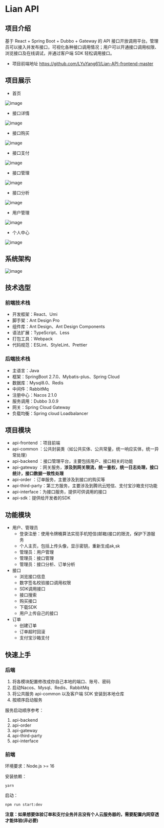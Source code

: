 # Lian API
## 项目介绍

基于 React + Spring Boot + Dubbo + Gateway 的 API 接口开放调用平台。管理员可以接入并发布接口，可视化各种接口调用情况；用户可以开通接口调用权限、浏览接口及在线调试，并通过客户端 SDK 轻松调用接口。
- 项目前端地址
  https://github.com/LYuYang61/Lian-API-frontend-master



## 项目展示


- 首页

![image](https://github.com/LYuYang61/Lian-Api/assets/131588563/bec96a4f-eaa3-4bde-ae12-bf61e421f3ea)


- 接口详情

![image](https://github.com/LYuYang61/Lian-Api/assets/131588563/10cec271-a7d3-4516-8b15-c81586de54c2)


- 接口购买

![image](https://github.com/LYuYang61/Lian-Api/assets/131588563/ca181456-7a84-4581-b0dc-d70939dbfac1)

- 接口支付

![image](https://github.com/LYuYang61/Lian-Api/assets/131588563/bb499daf-a551-43b4-bbc0-1f1cb66d1a5a)

- 接口管理

![image](https://github.com/LYuYang61/Lian-Api/assets/131588563/931db033-05ae-4866-8435-b884194c3447)

- 接口分析

![image](https://github.com/LYuYang61/Lian-Api/assets/131588563/3d13aec3-0f5d-44c5-9723-a75eff5f7c2e)

- 用户管理

![image](https://github.com/LYuYang61/Lian-Api/assets/131588563/a9461fd4-d4e7-4ef7-bf8b-d541df6703bd)

- 个人中心

![image](https://github.com/LYuYang61/Lian-Api/assets/131588563/a03137fa-ee03-4f11-87f7-32686625ceee)




## 系统架构
![image](https://github.com/LYuYang61/Lian-Api/assets/131588563/be2a9a65-f7f5-473f-b1de-28e364328368)



## 技术选型

### 前端技术栈

- 开发框架：React、Umi
- 脚手架：Ant Design Pro
- 组件库：Ant Design、Ant Design Components
- 语法扩展：TypeScript、Less
- 打包工具：Webpack
- 代码规范：ESLint、StyleLint、Prettier



### 后端技术栈

- 主语言：Java
- 框架：SpringBoot 2.7.0、Mybatis-plus、Spring Cloud
- 数据库：Mysql8.0、Redis
- 中间件：RabbitMq
- 注册中心：Nacos 2.1.0
- 服务调用：Dubbo 3.0.9
- 网关：Spring Cloud Gateway
- 负载均衡：Spring cloud Loadbalancer



## 项目模块

- api-frontend ：项目前端
- api-common ：公共封装类（如公共实体、公共常量，统一响应实体，统一异常处理）
- api-backend ：接口管理平台，主要包括用户、接口相关的功能
- api-gateway ：网关服务，**涉及到网关限流，统一鉴权，统一日志处理，接口统计，接口数据一致性处理**
- api-order ：订单服务，主要涉及到接口的购买等
- api-third-party：第三方服务，主要涉及到腾讯云短信、支付宝沙箱支付功能
- api-interface：为接口服务，提供可供调用的接口
- api-sdk：提供给开发者的SDK





## 功能模块


- 用户、管理员
  - 登录注册：使用令牌桶算法实现手机短信(邮箱)接口的限流，保护下游服务
  - 个人主页，包括上传头像，显示密钥，重新生成ak,sk
  - 管理员：用户管理
  - 管理员：接口管理
  - 管理员：接口分析、订单分析
- 接口
  - 浏览接口信息
  - 数字签名校验接口调用权限
  - SDK调用接口
  - 接口搜索 
  - 购买接口
  - 下载SDK
  - 用户上传自己的接口
- 订单
  - 创建订单
  - 订单超时回滚
  - 支付宝沙箱支付


## 快速上手

### 后端

1. 将各模块配置修改成你自己本地的端口、账号、密码
2. 启动Nacos、Mysql、Redis、RabbitMq
3. 将公共服务 api-common 以及客户端 SDK 安装到本地仓库
4. 按顺序启动服务

服务启动顺序参考：
1. api-backend
2. api-order
3. api-gateway
4. api-third-party
5. api-interface

### 前端

环境要求：Node.js >= 16

安装依赖：

```
yarn
```

启动：

```
npm run start:dev
```
**注意：如果想要体验订单和支付业务并且没有个人云服务器的，需要配置内网穿透才能体验(非必要)**







